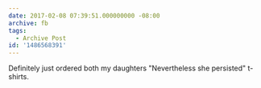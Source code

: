 ```yaml
---
date: 2017-02-08 07:39:51.000000000 -08:00
archive: fb
tags: 
  - Archive Post
id: '1486568391'
---
```


Definitely just ordered both my daughters "Nevertheless she persisted" t-shirts.

